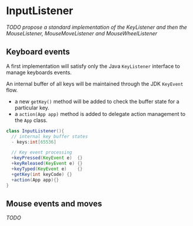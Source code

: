 # InputListener

*TODO propose a standard implementation of the KeyListener and then the MouseListener, MouseMoveListener and MouseWheelListener*

## Keyboard events

A first implementation will satisfy only the Java `KeyListener` interface to manage keyboards events.

An internal buffer of all keys will be maintained through the JDK `KeyEvent` flow.

- a new `getKey()` method will be added to check the buffer state for a particular key.
- a `action(App app)` method is added to delegate action management to the `App` class. 

```java
class InputListener(){
  // internal key buffer states
  - keys:int[65536]

  // Key event processing
  +keyPressed(KeyEvent e)  {}
  +keyReleased(KeyEvent e) {}
  +keyTyped(KeyEvent e)    {}
  +getKey(int keyCode) {}
  +action(App app){}
}
```

## Mouse events and moves

*TODO*
